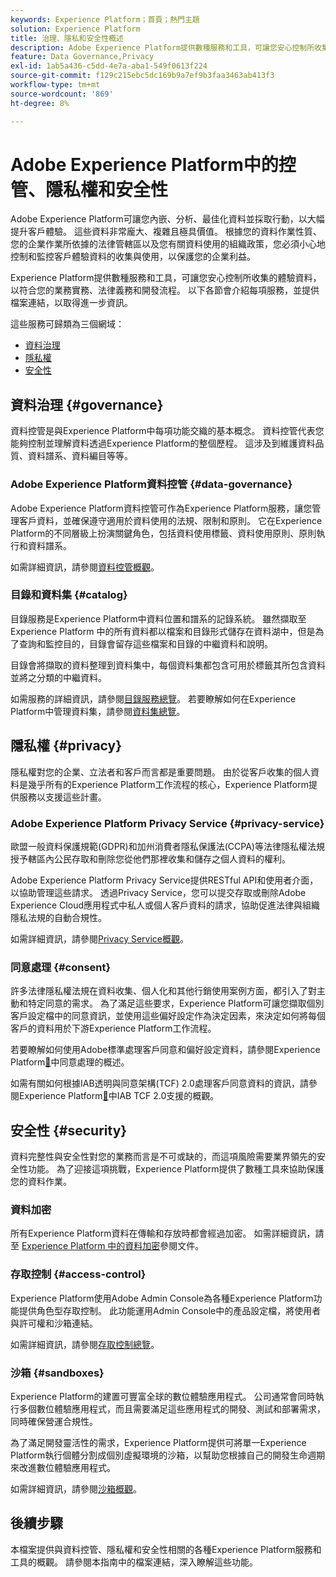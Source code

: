 ```yaml
---
keywords: Experience Platform；首頁；熱門主題
solution: Experience Platform
title: 治理、隱私和安全性概述
description: Adobe Experience Platform提供數種服務和工具，可讓您安心控制所收集的體驗資料，以符合您的業務實務、法律義務和開發程式。
feature: Data Governance,Privacy
exl-id: 1ab5a436-c5dd-4e7a-aba1-549f0613f224
source-git-commit: f129c215ebc5dc169b9a7ef9b3faa3463ab413f3
workflow-type: tm+mt
source-wordcount: '869'
ht-degree: 8%

---
```


# Adobe Experience Platform中的控管、隱私權和安全性

Adobe Experience Platform可讓您內嵌、分析、最佳化資料並採取行動，以大幅提升客戶體驗。 這些資料非常龐大、複雜且極具價值。 根據您的資料作業性質、您的企業作業所依據的法律管轄區以及您有關資料使用的組織政策，您必須小心地控制和監控客戶體驗資料的收集與使用，以保護您的企業利益。

Experience Platform提供數種服務和工具，可讓您安心控制所收集的體驗資料，以符合您的業務實務、法律義務和開發流程。 以下各節會介紹每項服務，並提供檔案連結，以取得進一步資訊。

這些服務可歸類為三個網域：

* [資料治理](#governance)
* [隱私權](#privacy)
* [安全性](#security)

## 資料治理 {#governance}

資料控管是與Experience Platform中每項功能交織的基本概念。 資料控管代表您能夠控制並理解資料透過Experience Platform的整個歷程。 這涉及到維護資料品質、資料譜系、資料編目等等。

### Adobe Experience Platform資料控管 {#data-governance}

Adobe Experience Platform資料控管可作為Experience Platform服務，讓您管理客戶資料，並確保遵守適用於資料使用的法規、限制和原則。 它在Experience Platform的不同層級上扮演關鍵角色，包括資料使用標籤、資料使用原則、原則執行和資料譜系。

如需詳細資訊，請參閱[資料控管概觀](../../data-governance/home.md)。

### 目錄和資料集 {#catalog}

目錄服務是Experience Platform中資料位置和譜系的記錄系統。 雖然擷取至 Experience Platform 中的所有資料都以檔案和目錄形式儲存在資料湖中，但是為了查詢和監控目的，目錄會留存這些檔案和目錄的中繼資料和說明。

目錄會將擷取的資料整理到資料集中，每個資料集都包含可用於標籤其所包含資料並將之分類的中繼資料。

如需服務的詳細資訊，請參閱[目錄服務總覽](../../catalog/home.md)。 若要瞭解如何在Experience Platform中管理資料集，請參閱[資料集總覽](../../catalog/datasets/overview.md)。

## 隱私權 {#privacy}

隱私權對您的企業、立法者和客戶而言都是重要問題。 由於從客戶收集的個人資料是幾乎所有的Experience Platform工作流程的核心，Experience Platform提供服務以支援這些計畫。

### Adobe Experience Platform Privacy Service {#privacy-service}

歐盟一般資料保護規範(GDPR)和加州消費者隱私保護法(CCPA)等法律隱私權法規授予轄區內公民存取和刪除您從他們那裡收集和儲存之個人資料的權利。

Adobe Experience Platform Privacy Service提供RESTful API和使用者介面，以協助管理這些請求。 透過Privacy Service，您可以提交存取或刪除Adobe Experience Cloud應用程式中私人或個人客戶資料的請求，協助促進法律與組織隱私法規的自動合規性。

如需詳細資訊，請參閱[Privacy Service概觀](../../privacy-service/home.md)。

### 同意處理 {#consent}

許多法律隱私權法規在資料收集、個人化和其他行銷使用案例方面，都引入了對主動和特定同意的需求。 為了滿足這些要求，Experience Platform可讓您擷取個別客戶設定檔中的同意資訊，並使用這些偏好設定作為決定因素，來決定如何將每個客戶的資料用於下游Experience Platform工作流程。

若要瞭解如何使用Adobe標準處理客戶同意和偏好設定資料，請參閱Experience Platform[&#128279;](./consent/adobe/overview.md)中同意處理的概述。

如需有關如何根據IAB透明與同意架構(TCF) 2.0處理客戶同意資料的資訊，請參閱Experience Platform[&#128279;](./consent/iab/overview.md)中IAB TCF 2.0支援的概觀。

## 安全性 {#security}

資料完整性與安全性對您的業務而言是不可或缺的，而這項風險需要業界領先的安全性功能。 為了迎接這項挑戰，Experience Platform提供了數種工具來協助保護您的資料作業。

### 資料加密

所有Experience Platform資料在傳輸和存放時都會經過加密。 如需詳細資訊，請至 [Experience Platform 中的資料加密](./encryption.md)參閱文件。

### 存取控制 {#access-control}

Experience Platform使用Adobe Admin Console為各種Experience Platform功能提供角色型存取控制。 此功能運用Admin Console中的產品設定檔，將使用者與許可權和沙箱連結。

如需詳細資訊，請參閱[存取控制總覽](../../access-control/home.md)。

### 沙箱 {#sandboxes}

Experience Platform的建置可豐富全球的數位體驗應用程式。 公司通常會同時執行多個數位體驗應用程式，而且需要滿足這些應用程式的開發、測試和部署需求，同時確保營運合規性。

為了滿足開發靈活性的需求，Experience Platform提供可將單一Experience Platform執行個體分割成個別虛擬環境的沙箱，以幫助您根據自己的開發生命週期來改進數位體驗應用程式。

如需詳細資訊，請參閱[沙箱概觀](../../sandboxes/home.md)。

## 後續步驟

本檔案提供與資料控管、隱私權和安全性相關的各種Experience Platform服務和工具的概觀。 請參閱本指南中的檔案連結，深入瞭解這些功能。
